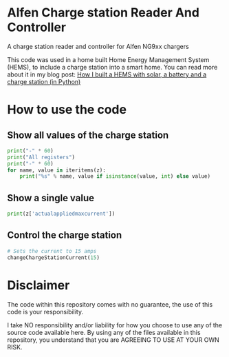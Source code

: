 # Alfen Charge station Reader And Controller
A charge station reader and controller for Alfen NG9xx chargers

This code was used in a home built Home Energy Management System (HEMS), to include a charge station into a smart home. You can read more about it in my blog post: [How I built a HEMS with solar, a battery and a charge station (in Python)](https://medium.com/@harmvandenbrink/how-i-built-a-hems-with-solar-a-battery-and-a-charge-station-in-python-d5b51e60fd1c?source=friends_link&sk=f5e9302a02ea29065c3f677ecf1b8ed8)

# How to use the code
## Show all values of the charge station

```python
print("-" * 60)
print("All registers")
print("-" * 60)
for name, value in iteritems(z):
	print("%s" % name, value if isinstance(value, int) else value)
```

## Show a single value

```python
print(z['actualappliedmaxcurrent'])
```

## Control the charge station

```python
# Sets the current to 15 amps
changeChargeStationCurrent(15)
```

# Disclaimer

The code within this repository comes with no guarantee, the use of this code is your responsibility.

I take NO responsibility and/or liability for how you choose to use any of the source code available here. By using any of the files available in this repository, you understand that you are AGREEING TO USE AT YOUR OWN RISK.

